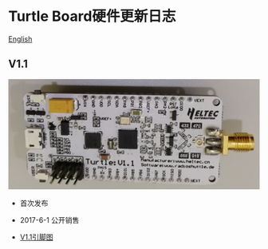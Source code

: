 # Turtle Board硬件更新日志
[English](https://heltec-automation-docs.readthedocs.io/en/latest/stm32/turtle_board/hardware_update_log.html)
## V1.1

![](img/hardware_update_log/01.png)

- 首次发布
- 2017-6-1 公开销售

- [V1.1引脚图](http://resource.heltec.cn/download/TurtleBoard/Turtle_Board_Pinout.pdf)


